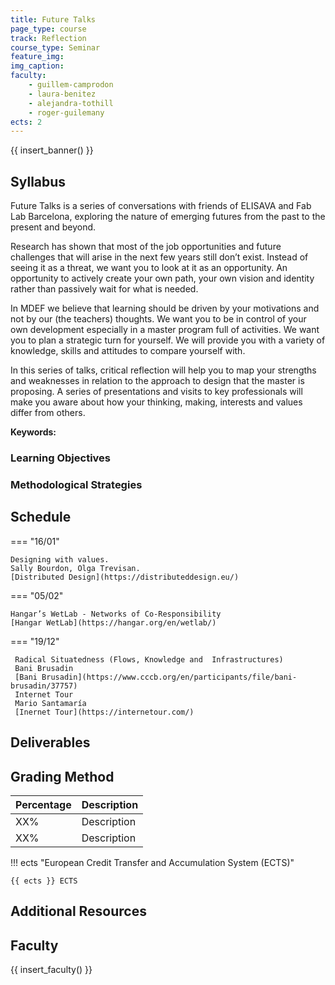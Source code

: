 ```yaml
---
title: Future Talks
page_type: course
track: Reflection
course_type: Seminar
feature_img:
img_caption:
faculty:
    - guillem-camprodon
    - laura-benitez
    - alejandra-tothill
    - roger-guilemany
ects: 2
---
```


{{ insert_banner() }}

## Syllabus

Future Talks is a series of conversations with friends of ELISAVA and Fab Lab Barcelona, exploring the nature of emerging futures from the past to the present and beyond. 

Research has shown that most of the job opportunities and future challenges that will arise in the next few years still don’t exist. Instead of seeing it as a threat, we want you to look at it as an opportunity. An opportunity to actively create your own path, your own vision and identity rather than passively wait for what is needed.

In MDEF we believe that learning should be driven by your motivations and not by our (the teachers) thoughts. We want you to be in control of your own development especially in a master program full of activities. We want you to plan a strategic turn for yourself. We will provide you with a variety of knowledge, skills and attitudes to compare yourself with.

In this series of talks, critical reflection will help you to map your strengths and weaknesses in relation to the approach to design that the master is proposing. A series of presentations and visits to key professionals will make you aware about how your thinking, making, interests and values differ from others. 

**Keywords:**

### Learning Objectives

### Methodological Strategies

## Schedule

=== "16/01"

    Designing with values. 
    Sally Bourdon, Olga Trevisan.
    [Distributed Design](https://distributeddesign.eu/) 
    
=== "05/02"

    Hangar’s WetLab - Networks of Co-Responsibility
    [Hangar WetLab](https://hangar.org/en/wetlab/)

=== "19/12"

     Radical Situatedness (Flows, Knowledge and  Infrastructures)
     Bani Brusadin
     [Bani Brusadin](https://www.cccb.org/en/participants/file/bani-brusadin/37757)
     Internet Tour
     Mario Santamaría
     [Inernet Tour](https://internetour.com/)


## Deliverables

## Grading Method

| Percentage  | Description                         |
| ----------- | ------------------------------------|
| XX%         | Description                         |
| XX%         | Description                         |

!!! ects "European Credit Transfer and Accumulation System (ECTS)"

    {{ ects }} ECTS

## Additional Resources

## Faculty

{{ insert_faculty() }}

